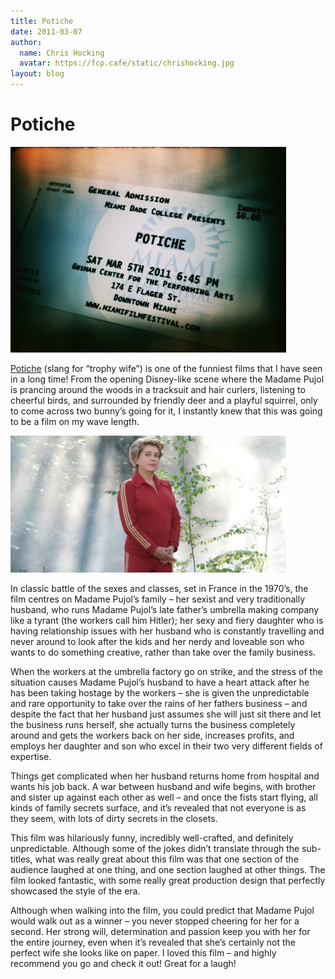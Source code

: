 ```yaml
---
title: Potiche
date: 2011-03-07
author:
  name: Chris Hocking
  avatar: https://fcp.cafe/static/chrishocking.jpg
layout: blog
---
```

# Potiche

![](/static/blog/2011-03-potiche_ticket-441x329.jpg "potiche_ticket")

[Potiche](http://www.imdb.com/title/tt1521848/ "IMDB") (slang for “trophy wife”) is one of the funniest films that I have seen in a long time! From the opening Disney-like scene where the Madame Pujol is prancing around the woods in a tracksuit and hair curlers, listening to cheerful birds, and surrounded by friendly deer and a playful squirrel, only to come across two bunny’s going for it, I instantly knew that this was going to be a film on my wave length.

![](/static/blog/2011-03-potiche-441x219.jpg "potiche")

In classic battle of the sexes and classes, set in France in the 1970’s, the film centres on Madame Pujol’s family – her sexist and very traditionally husband, who runs Madame Pujol’s late father’s umbrella making company like a tyrant (the workers call him Hitler); her sexy and fiery daughter who is having relationship issues with her husband who is constantly travelling and never around to look after the kids and her nerdy and loveable son who wants to do something creative, rather than take over the family business.

When the workers at the umbrella factory go on strike, and the stress of the situation causes Madame Pujol’s husband to have a heart attack after he has been taking hostage by the workers – she is given the unpredictable and rare opportunity to take over the rains of her fathers business – and despite the fact that her husband just assumes she will just sit there and let the business runs herself, she actually turns the business completely around and gets the workers back on her side, increases profits, and employs her daughter and son who excel in their two very different fields of expertise.

Things get complicated when her husband returns home from hospital and wants his job back. A war between husband and wife begins, with brother and sister up against each other as well – and once the fists start flying, all kinds of family secrets surface, and it’s revealed that not everyone is as they seem, with lots of dirty secrets in the closets.

This film was hilariously funny, incredibly well-crafted, and definitely unpredictable. Although some of the jokes didn’t translate through the sub-titles, what was really great about this film was that one section of the audience laughed at one thing, and one section laughed at other things. The film looked fantastic, with some really great production design that perfectly showcased the style of the era.

Although when walking into the film, you could predict that Madame Pujol would walk out as a winner – you never stopped cheering for her for a second. Her strong will, determination and passion keep you with her for the entire journey, even when it’s revealed that she’s certainly not the perfect wife she looks like on paper. I loved this film – and highly recommend you go and check it out! Great for a laugh!
